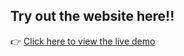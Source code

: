## Try out the website here!!
👉 [Click here to view the live demo](https://omart-hub.github.io/TestBranch/)
